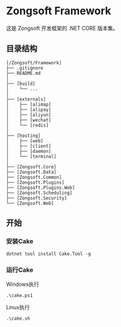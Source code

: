 # Zongsoft Framework
这是 Zongsoft 开发框架的 .NET CORE 版本集。


## 目录结构

```
[/Zongsoft/Framework]
├── .gitignore
├── README.md
│
├── [build]
│    └── ...
│
├── [externals]
│    ├── [alimap]
│    ├── [alipay]
│    ├── [aliyun]
│    ├── [wechat]
│    └── [redis]
│
├── [hosting]
│    ├── [web]
│    ├── [client]
│    ├── [daemon]
│    └── [terminal]
│
├── [Zongsoft.Core]
├── [Zongsoft.Data]
├── [Zongsoft.Common]
├── [Zongsoft.Plugins]
├── [Zongsoft.Plugins.Web]
├── [Zongsoft.Scheduling]
├── [Zongsoft.Security]
└── [Zongsoft.Web]
```

## 开始
### 安装Cake
```
dotnet tool install Cake.Tool -g
```
### 运行Cake
Windows执行
```
.\cake.ps1
```

Linux执行
```
.\cake.sh
```